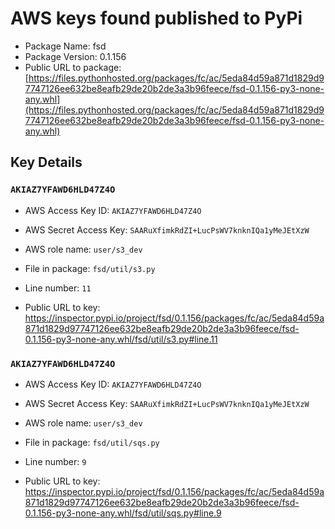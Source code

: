 # AWS keys found published to PyPi

* Package Name: fsd
* Package Version: 0.1.156
* Public URL to package: [https://files.pythonhosted.org/packages/fc/ac/5eda84d59a871d1829d97747126ee632be8eafb29de20b2de3a3b96feece/fsd-0.1.156-py3-none-any.whl](https://files.pythonhosted.org/packages/fc/ac/5eda84d59a871d1829d97747126ee632be8eafb29de20b2de3a3b96feece/fsd-0.1.156-py3-none-any.whl)

## Key Details

### `AKIAZ7YFAWD6HLD47Z4O`

* AWS Access Key ID: `AKIAZ7YFAWD6HLD47Z4O`
* AWS Secret Access Key: `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` 
* AWS role name: `user/s3_dev`
* File in package: `fsd/util/s3.py`
* Line number: `11`

* Public URL to key: https://inspector.pypi.io/project/fsd/0.1.156/packages/fc/ac/5eda84d59a871d1829d97747126ee632be8eafb29de20b2de3a3b96feece/fsd-0.1.156-py3-none-any.whl/fsd/util/s3.py#line.11



### `AKIAZ7YFAWD6HLD47Z4O`

* AWS Access Key ID: `AKIAZ7YFAWD6HLD47Z4O`
* AWS Secret Access Key: `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` 
* AWS role name: `user/s3_dev`
* File in package: `fsd/util/sqs.py`
* Line number: `9`

* Public URL to key: https://inspector.pypi.io/project/fsd/0.1.156/packages/fc/ac/5eda84d59a871d1829d97747126ee632be8eafb29de20b2de3a3b96feece/fsd-0.1.156-py3-none-any.whl/fsd/util/sqs.py#line.9


